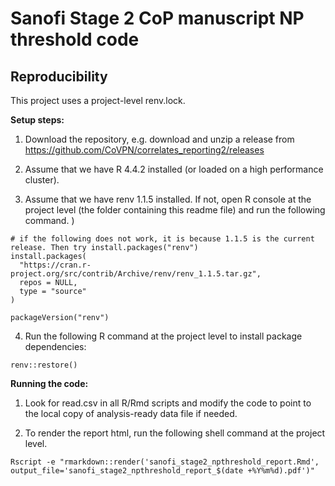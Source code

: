 # Sanofi Stage 2 CoP manuscript NP threshold code 

## Reproducibility

This project uses a project-level renv.lock. 

**Setup steps:**

1. Download the repository, e.g. download and unzip a release from https://github.com/CoVPN/correlates_reporting2/releases

2. Assume that we have R 4.4.2 installed (or loaded on a high performance cluster).

3. Assume that we have renv 1.1.5 installed. If not, open R console at the project level (the folder containing this readme file) and run the following command.
)
  ```{r}
  # if the following does not work, it is because 1.1.5 is the current release. Then try install.packages("renv")
  install.packages(
    "https://cran.r-project.org/src/contrib/Archive/renv/renv_1.1.5.tar.gz",
    repos = NULL,
    type = "source"
  )
  
  packageVersion("renv")  
  ```

4. Run the following R command at the project level to install package dependencies:
  ```{R}
  renv::restore()
  ```

**Running the code:**

1. Look for read.csv in all R/Rmd scripts and modify the code to point to the local copy of analysis-ready data file if needed.

2. To render the report html, run the following shell command at the project level.
```{bash}
Rscript -e "rmarkdown::render('sanofi_stage2_npthreshold_report.Rmd', output_file='sanofi_stage2_npthreshold_report_$(date +%Y%m%d).pdf')"
```
